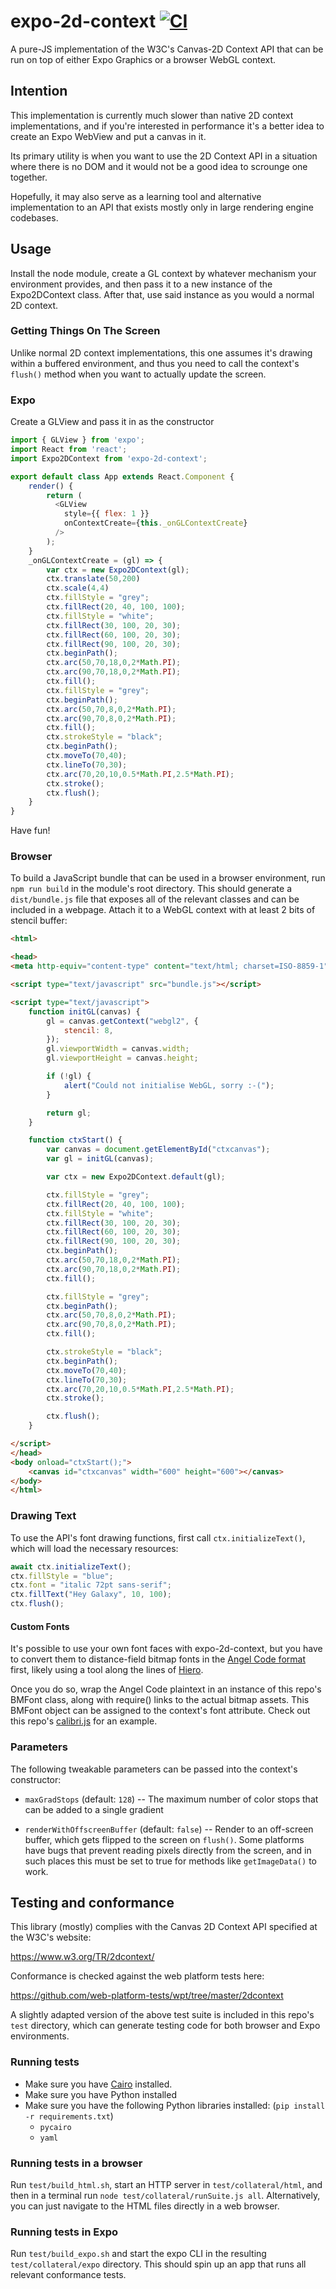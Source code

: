 # expo-2d-context [![CI](https://github.com/expo/expo-2d-context/actions/workflows/ci.yml/badge.svg)](https://github.com/expo/expo-2d-context/actions/workflows/ci.yml)
A pure-JS implementation of the W3C's Canvas-2D Context API that can be run on top of either Expo Graphics or a browser WebGL context.

## Intention
This implementation is currently much slower than native 2D context implementations, and if you're interested in performance it's a better idea to create an Expo WebView and put a canvas in it.

Its primary utility is when you want to use the 2D Context API in a situation where there is no DOM and it would not be a good idea to scrounge one together.

Hopefully, it may also serve as a learning tool and alternative implementation to an API that exists mostly only in large rendering engine codebases.


## Usage

Install the node module, create a GL context by whatever mechanism your environment provides, and then pass it to a new instance of the  Expo2DContext class. After that, use said instance as you would a normal 2D context.

### Getting Things On The Screen

Unlike normal 2D context implementations, this one assumes it's drawing within a buffered environment, and thus you need to call the context's `flush()` method when you want to actually update the screen.

### Expo

Create a GLView and pass it in as the constructor

```javascript
import { GLView } from 'expo';
import React from 'react';
import Expo2DContext from 'expo-2d-context';

export default class App extends React.Component {
    render() {
        return (
          <GLView
            style={{ flex: 1 }}
            onContextCreate={this._onGLContextCreate}
          />
        );
    }
    _onGLContextCreate = (gl) => {
        var ctx = new Expo2DContext(gl);
        ctx.translate(50,200)
        ctx.scale(4,4)
        ctx.fillStyle = "grey";
        ctx.fillRect(20, 40, 100, 100);
        ctx.fillStyle = "white";
        ctx.fillRect(30, 100, 20, 30);
        ctx.fillRect(60, 100, 20, 30);
        ctx.fillRect(90, 100, 20, 30);
        ctx.beginPath();
        ctx.arc(50,70,18,0,2*Math.PI);
        ctx.arc(90,70,18,0,2*Math.PI);
        ctx.fill();
        ctx.fillStyle = "grey";
        ctx.beginPath();
        ctx.arc(50,70,8,0,2*Math.PI);
        ctx.arc(90,70,8,0,2*Math.PI);
        ctx.fill();
        ctx.strokeStyle = "black";
        ctx.beginPath();
        ctx.moveTo(70,40);
        ctx.lineTo(70,30);
        ctx.arc(70,20,10,0.5*Math.PI,2.5*Math.PI);
        ctx.stroke();
        ctx.flush();
    }
}
```

Have fun!

### Browser

To build a JavaScript bundle that can be used in a browser environment, run `npm run build` in the module's root directory. This should generate a `dist/bundle.js` file that exposes all of the relevant classes and can be included in a webpage. Attach it to a WebGL context with at least 2 bits of stencil buffer:

 
```html
<html>

<head>
<meta http-equiv="content-type" content="text/html; charset=ISO-8859-1">

<script type="text/javascript" src="bundle.js"></script>

<script type="text/javascript">
    function initGL(canvas) {
        gl = canvas.getContext("webgl2", {
            stencil: 8,
        });
        gl.viewportWidth = canvas.width;
        gl.viewportHeight = canvas.height;

        if (!gl) {
            alert("Could not initialise WebGL, sorry :-(");
        }

        return gl;
    }

    function ctxStart() {
        var canvas = document.getElementById("ctxcanvas");
        var gl = initGL(canvas);

        var ctx = new Expo2DContext.default(gl);

        ctx.fillStyle = "grey";
        ctx.fillRect(20, 40, 100, 100);
        ctx.fillStyle = "white";
        ctx.fillRect(30, 100, 20, 30);
        ctx.fillRect(60, 100, 20, 30);
        ctx.fillRect(90, 100, 20, 30);
        ctx.beginPath();
        ctx.arc(50,70,18,0,2*Math.PI);
        ctx.arc(90,70,18,0,2*Math.PI);
        ctx.fill();

        ctx.fillStyle = "grey";
        ctx.beginPath();
        ctx.arc(50,70,8,0,2*Math.PI);
        ctx.arc(90,70,8,0,2*Math.PI);
        ctx.fill();

        ctx.strokeStyle = "black";
        ctx.beginPath();
        ctx.moveTo(70,40);
        ctx.lineTo(70,30);
        ctx.arc(70,20,10,0.5*Math.PI,2.5*Math.PI);
        ctx.stroke();

        ctx.flush();
    }

</script>
</head>
<body onload="ctxStart();">
    <canvas id="ctxcanvas" width="600" height="600"></canvas>
</body>
</html>
```

### Drawing Text

To use the API's font drawing functions, first call `ctx.initializeText()`, which will load the necessary resources:

```javascript
await ctx.initializeText();
ctx.fillStyle = "blue";
ctx.font = "italic 72pt sans-serif";
ctx.fillText("Hey Galaxy", 10, 100);
ctx.flush();
``` 

#### Custom Fonts

It's possible to use your own font faces with expo-2d-context, but you have to convert them to distance-field bitmap fonts in the [Angel Code format](http://www.angelcode.com/products/bmfont/) first, likely using a tool along the lines of [Hiero](https://github.com/libgdx/libgdx/wiki/Hiero).

Once you do so, wrap the Angel Code plaintext in an instance of this repo's BMFont class, along with require() links to the actual bitmap assets. This BMFont object can be assigned to the context's font attribute. Check out this repo's [calibri.js](calibri.js) for an example.

### Parameters

The following tweakable parameters can be passed into the context's constructor:

- `maxGradStops` (default: `128`) -- The maximum number of color stops that can be added to a single gradient

- `renderWithOffscreenBuffer` (default: `false`) -- Render to an off-screen buffer, which gets flipped to the screen on `flush()`. Some platforms have bugs that prevent reading pixels directly from the screen, and in such places this must be set to true for methods like `getImageData()` to work.


## Testing and conformance

This library (mostly) complies with the Canvas 2D Context API specified at the W3C's website:

<https://www.w3.org/TR/2dcontext/>

Conformance is checked against the web platform tests here:

<https://github.com/web-platform-tests/wpt/tree/master/2dcontext>

A slightly adapted version of the above test suite is included in this repo's `test` directory, which can generate testing code for both browser and Expo environments.

### Running tests
 - Make sure you have [Cairo](https://www.cairographics.org/) installed.
 - Make sure you have Python installed
 - Make sure you have the following Python libraries installed: (`pip install -r requirements.txt`)
    - `pycairo`
    - `yaml`


### Running tests in a browser

Run `test/build_html.sh`, start an HTTP server in `test/collateral/html`, and then in a terminal run `node test/collateral/runSuite.js all`. Alternatively, you can just navigate to the HTML files directly in a web browser.

### Running tests in Expo

Run `test/build_expo.sh` and start the expo CLI in the resulting `test/collateral/expo` directory. This should spin up an app that runs all relevant conformance tests.



